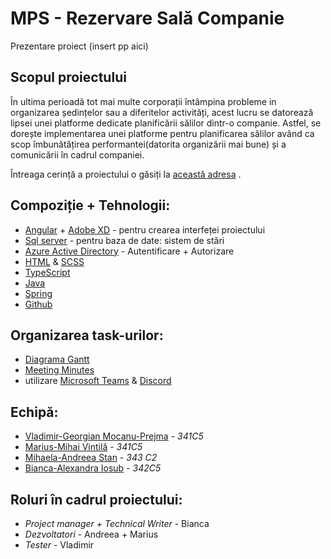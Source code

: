 # MPS - Rezervare Sală Companie

Prezentare proiect (insert pp aici)

## Scopul proiectului
În ultima perioadă tot mai multe corporații întâmpina probleme in organizarea ședințelor sau a diferitelor activități, acest lucru se datorează lipsei unei platforme dedicate planificării sălilor dintr-o companie. Astfel, se dorește implementarea unei platforme pentru planificarea sălilor având ca scop îmbunătățirea performantei(datorita organizării mai bune) și a comunicării în cadrul companiei.

Întreaga cerință a proiectului o găsiți la [această adresa](https://ocw.cs.pub.ro/courses/mps/proiect/proiect-2) .

## Compoziție + Tehnologii:
* [Angular](https://angular.io/) + [Adobe XD](https://www.adobe.com/ro/products/xd.html) - pentru crearea interfeței proiectului
* [Sql server](https://azure.microsoft.com/en-us/services/virtual-machines/sql-server) - pentru baza de date: sistem de stări
* [Azure Active Directory](https://azure.microsoft.com/en-us/services/active-directory/) - Autentificare + Autorizare
* [HTML](https://www.w3schools.com/html/) & [SCSS](https://sass-lang.com/documentation/syntax)
* [TypeScript](https://www.typescriptlang.org/)
* [Java](https://www.java.com/en/)
* [Spring](https://spring.io/tools)
* [Github](https://github.com/)

## Organizarea task-urilor:
* [Diagrama Gantt](https://docs.google.com/spreadsheets/d/1GoJ3Bjaps0HLJ11guxvXWTWg6xJ2U7DOwIV7gmbPsPU/edit#gid=1941194655)
* [Meeting Minutes](https://docs.google.com/spreadsheets/d/1GoJ3Bjaps0HLJ11guxvXWTWg6xJ2U7DOwIV7gmbPsPU/edit#gid=139849447)
* utilizare [Microsoft Teams](https://www.microsoft.com/ro-ro/microsoft-teams/group-chat-software) & [Discord](https://discord.com/)

## Echipă:
* [Vladimir-Georgian Mocanu-Prejma](https://github.com/vladimirMocanu) - *341C5*
* [Marius-Mihai Vintilă](https://github.com/Mr-Vinti) - *341C5*
* [Mihaela-Andreea Stan](https://github.com/stanandreea09) - *343 C2*
* [Bianca-Alexandra Iosub](https://github.com/biancaiosub13) - *342C5*

## Roluri în cadrul proiectului:
* *Project manager + Technical Writer* - Bianca
* *Dezvoltatori* - Andreea + Marius
* *Tester* - Vladimir
